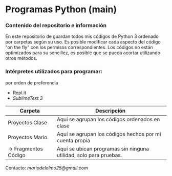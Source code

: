 <h1>Programas Python (main)</h1>
<h3>Contenido del repositorio e información</h3>
<p>En este repositorio de guardan todos mis códigos de Python 3 ordenado por carpetas según su uso. Es posible modificar cada aspecto del código "on the fly" con los permisos correspondientes. Los códigos no están optimizados para su sencillez, es posible que se pueda acortar utilizando otros métodos.</p>
<h3>Intérpretes utilizados para programar:</h3><p>por orden de preferencia</p>
<ul>
 <li>Repl.it</li>
 <li><em>SublimeText 3</em></li>
 </ul>

**Carpeta** | **Descripción**
----------- | -------------
Proyectos Clase | Aquí se agrupan los códigos ordenados en clase
Proyectos Mario | Aquí se agrupan los códigos hechos por mi cuenta propia
 -> Fragmentos Código | Aquí se ubican programas sin ninguna utilidad, solo para pruebas.

Contacto: _mariodelolmo25@gmail.com_

